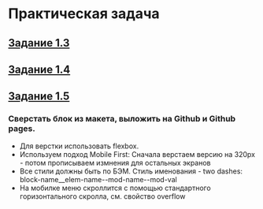 # Практическая задача

## [Задание 1.3](https://ignasiya.github.io/first_part_project/)

## [Задание 1.4](https://ignasiya.github.io/first_part_project/sidebar.html)

## [Задание 1.5](https://ignasiya.github.io/first_part_project/slider.html)

### Сверстать блок из макета, выложить на Github и Github pages.

- Для верстки использовать flexbox.
- Используем подход Mobile First: Сначала верстаем версию на 320px - потом прописываем измнения для остальных экранов
- Все стили должны быть по БЭМ. Стиль именования - two dashes: block-name\_\_elem-name--mod-name--mod-val
- На мобилке меню скроллится с помощью стандартного горизонтального скролла, см. свойство overflow
